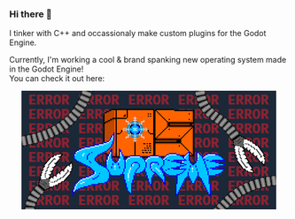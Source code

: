 ### Hi there 👋

I tinker with C++ and occassionaly make custom plugins for the Godot Engine.

Currently, I'm working a cool & brand spanking new operating system made in the Godot Engine!  
You can check it out here:

<p align="center">
  <a href="https://store.steampowered.com/app/1682150/Supreme_OS/"><img src="readme/store_capsule_header.png"></a>
</p>

<!--
**2shady4u/2shady4u** is a ✨ _special_ ✨ repository because its `README.md` (this file) appears on your GitHub profile.

Here are some ideas to get you started:

- 🔭 I’m currently working on ...
- 🌱 I’m currently learning ...
- 👯 I’m looking to collaborate on ...
- 🤔 I’m looking for help with ...
- 💬 Ask me about ...
- 📫 How to reach me: ...
- 😄 Pronouns: ...
- ⚡ Fun fact: ...
-->
